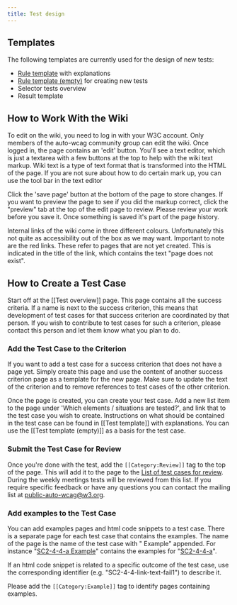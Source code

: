 ```yaml
---
title: Test design
---
```


## Templates

The following templates are currently used for the design of new tests:

- [Rule template](rule-template.html) with explanations
- [Rule template (empty)](rule-template-empty.html) for creating new tests
- Selector tests overview
- Result template

## How to Work With the Wiki

To edit on the wiki, you need to log in with your W3C account. Only members of the auto-wcag community group can edit the wiki. Once logged in, the page contains an 'edit' button. You'll see a text editor, which is just a textarea with a few buttons at the top to help with the wiki text markup. Wiki text is a type of text format that is transformed into the HTML of the page. If you are not sure about how to do certain mark up, you can use the tool bar in the text editor 

Click the 'save page' button at the bottom  of the page to store changes. If you want to preview the page to see if you did the markup correct, click the "preview" tab at the top of the edit page to review. Please review your work before you save it. Once something is saved it's part of the page history.

Internal links of the wiki come in three different colours. Unfortunately this not quite as accessibility out of the box as we may want. Important to note are the red links. These refer to pages that are not yet created. This is indicated in the title of the link, which contains the text "page does not exist".

## How to Create a Test Case

Start off at the [[Test overview]] page. This page contains all the success criteria. If a name is next to the success criterion, this means that development of test cases for that success criterion are coordinated by that person. If you wish to contribute to test cases for such a criterion, please contact this person and let them know what you plan to do.

### Add the Test Case to the Criterion

If you want to add a test case for a success criterion that does not have a page yet. Simply create this page and use the content of another success criterion page as a template for the new page. Make sure to update the text of the criterion and to remove references to test cases of the other criterion.

Once the page is created, you can create your test case. Add a new list item to the page under 'Which elements / situations are tested?', and link that to the test case you wish to create. Instructions on what should be contained in the test case can be found in [[Test template]] with explanations. You can use the [[Test template (empty)]] as a basis for the test case.

### Submit the Test Case for Review

Once you're done with the test, add the `[[Category:Review]]` tag to the top of the page. This will add it to the page to the [List of test cases for review](). During the weekly meetings tests will be reviewed from this list. If you require specific feedback or have any questions you can contact the mailing list at public-auto-wcag@w3.org.

### Add examples to the Test Case

You can add examples pages and html code snippets to a test case. There is a separate page for each test case that contains the examples. The name of the page is the name of the test case with " Example" appended. For instance "[SC2-4-4-a Example]()" contains the examples for "[SC2-4-4-a]()".

If an html code snippet is related to a specific outcome of the test case, use the corresponding identifier (e.g. "SC2-4-4-link-text-fail1") to describe it.

Please add the `[[Category:Example]]` tag to identify pages containing examples.
